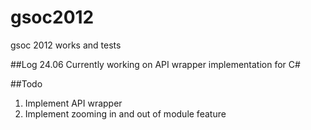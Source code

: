 gsoc2012
========

gsoc 2012 works and tests

##Log
24.06 Currently working on API wrapper implementation for C#

##Todo
1. Implement API wrapper
2. Implement zooming in and out of module feature